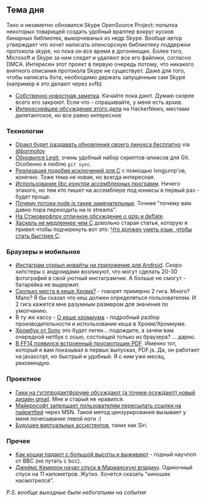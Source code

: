 ## Тема дня
Тихо и незаметно обновился Skype OpenSource Project: попытка некоторых товарищей создать удобный враппер вокруг кусков бинарных библиотек, выкорчеваных из недр Skype. Вообще автор утверждает что хочет написать опенсорсную библиотеку поддержки протокола skype, но пока он все время в догоняющих. Более того, Microsoft и Skype за ним следят и удаляют все его файлики, согласно DMCA. Интересен этот проект в первую очередь потому, что никакого внятного описания протокола Skype не существует. Даже для того, чтобы написать бота, необходимо держать запущенным сам Skype (например я это делают через xvfb)

 * [Собственно новостная заметка](http://j.mp/GQZG0e). Качайте пока дают. Думаю скорее всего его закроют. Если что - спрашивайте, у меня есть архив.
 * [Интереснейшее обсуждение этого дела](http://j.mp/GQZG0f) на HackerNews, местами дилетантское, но все равно интересное


### Технологии
* [Оракл будет раздавать обновления своего линукса бесплатно](http://j.mp/GQZG0i) via [@bormotov](http://j.mp/GQZHRR)
* [Обновился Legit](http://j.mp/GPHMXo), очень удобный набор скриптов-алиасов для Git. Особенно я люблю `git sync`.
* [Реализация подобия исключений для C](http://j.mp/GPHLms) с помощью longjump'ов, конечно. Тоже тема не новая, но всегда интересная.
* [Использование libc изнутри ассемблерных программ](http://j.mp/GPHMXu). Ничего этакого, но тем кто пишет на ассемблере под юниксы в первый раз - будет проще.
* [Почему потоки node.js такие замечательные](http://j.mp/GPHOhT). Точнее "почему вам давно пора переходить на io streams".
* [На Стэковерфлоу отличное обсуждение о gzip и deflate](http://j.mp/GQZHRX).
* [Хаскель не медленнее чем C](http://j.mp/GQZHS2) довольно старая статья, которую я привел чтобы подчеркнуть вот это: [Что должен уметь язык, чтобы стать быстрее C](http://j.mp/GQZHS5).

### Браузеры и мобильное
* [Инстаграм открыл инвайты на приложение для Android](http://j.mp/GQZGgO). Скоро хипстеры с андроидами возликуют, что могут сделать 20-30 фотографий в свой уютный инстаграмчик. А больше не смогут - батарейка не выдержит.
* [Сколько места в кеше Хрома?](http://j.mp/GQZGgP) - говорят примерно 2 гига. Много? Мало? Я бы сказал что кеш должен определяться пользователем. И 2 гига кажется мне разумным размером для значения по умолчанию.
* В ту же кассу - [О кеше хромиума](http://j.mp/GQZI8u) - подробный разбор производительности и использования кеша в Хроме/Хромиуме.
* [Хромбук от Sony](http://j.mp/GQZI8z) это будет леген... подождите, а зачем вам очередной нетбук с осью, состоящей только из браузера? ... дарно.
* [В FF14 появился встроенный просмотрщик PDF](http://j.mp/GQZI8A). Именно тот, который я вам показывал в первых выпусках, PDF.js. Да, он работает на javascript, но быстрый и удобный. Я с ним уже месяц, рекомендую.


### Проектное
* [Гики на гуглпродактфоруме обсуждают (а точнее осуждают) новый дизайн gmail](http://j.mp/GQZIoX). Мне и старый не нравился.
* [Майкрософт запрещает пользователям пересылать ссылки на пайретбей](http://j.mp/GQZIoY) через MSN. Такой метод цензурирования вызывает у меня почесывание левой ноги :(
* [Будущее виртуальных ассистентов](http://j.mp/GQZGh0), таких как Siri.



### Прочее

* [Как кошки падают с большой высоты и выживают](http://j.mp/GQZIp1) - годный научпоп от BBC (не путать с bcc).
* [Джеймс Кемерон начал спуск в Марианскую впадину](http://j.mp/GQZIp4). Одиночный спуск на 11 километров. Жутко. Хочется сказать "киношек насмотрелся".

*P.S. вообще выходные были небогатыми на события*